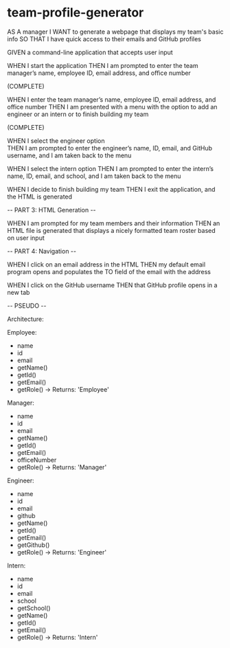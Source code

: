 # team-profile-generator

AS A manager
I WANT to generate a webpage that displays my team's basic info
SO THAT I have quick access to their emails and GitHub profiles

GIVEN a command-line application that accepts user input


WHEN I start the application
THEN I am prompted to enter the team manager’s name, employee ID, email address, and office number

(COMPLETE)

WHEN I enter the team manager’s name, employee ID, email address, and office number
THEN I am presented with a menu with the option to add an engineer or an intern or to finish building my team

(COMPLETE)

WHEN I select the engineer option  
THEN I am prompted to enter the engineer’s name, ID, email, and GitHub username, and I am taken back to the menu

WHEN I select the intern option
THEN I am prompted to enter the intern’s name, ID, email, and school, and I am taken back to the menu

WHEN I decide to finish building my team
THEN I exit the application, and the HTML is generated



-- PART 3: HTML Generation -- 

WHEN I am prompted for my team members and their information
THEN an HTML file is generated that displays a nicely formatted team roster based on user input



-- PART 4: Navigation -- 

WHEN I click on an email address in the HTML
THEN my default email program opens and populates the TO field of the email with the address

WHEN I click on the GitHub username
THEN that GitHub profile opens in a new tab


-- PSEUDO --

Architecture:

Employee:
  - name
  - id
  - email
  - getName()
  - getId()
  - getEmail()
  - getRole() -> Returns: 'Employee'

Manager: 
  - name
  - id
  - email
  - getName()
  - getId()
  - getEmail()
  - officeNumber
  - getRole() -> Returns: 'Manager'

Engineer:
  - name
  - id
  - email
  - github
  - getName()
  - getId()
  - getEmail()
  - getGithub()
  - getRole() -> Returns: 'Engineer'

Intern:
  - name
  - id
  - email
  - school
  - getSchool()
  - getName()
  - getId()
  - getEmail()
  - getRole() -> Returns: 'Intern'